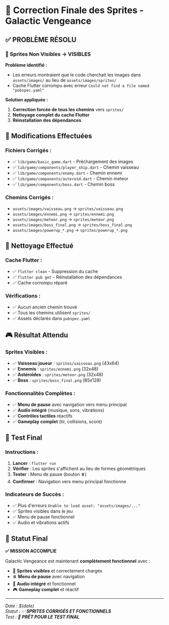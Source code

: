 # 🎯 Correction Finale des Sprites - Galactic Vengeance

## ✅ **PROBLÈME RÉSOLU**

### **🎨 Sprites Non Visibles** → **VISIBLES**

**Problème identifié :**
- Les erreurs montraient que le code cherchait les images dans `assets/images/` au lieu de `assets/images/sprites/`
- Cache Flutter corrompu avec erreur `Could not find a file named "pubspec.yaml"`

**Solution appliquée :**
1. **Correction forcée de tous les chemins** vers `sprites/`
2. **Nettoyage complet du cache Flutter**
3. **Réinstallation des dépendances**

## 🔧 **Modifications Effectuées**

### **Fichiers Corrigés :**
- ✅ `lib/game/basic_game.dart` - Préchargement des images
- ✅ `lib/game/components/player_ship.dart` - Chemin vaisseau
- ✅ `lib/game/components/enemy.dart` - Chemin ennemi
- ✅ `lib/game/components/asteroid.dart` - Chemin meteor
- ✅ `lib/game/components/boss.dart` - Chemin boss

### **Chemins Corrigés :**
- `assets/images/vaisseau.png` → `sprites/vaisseau.png`
- `assets/images/ennemi.png` → `sprites/ennemi.png`
- `assets/images/meteor.png` → `sprites/meteor.png`
- `assets/images/boss_final.png` → `sprites/boss_final.png`
- `assets/images/powerup_*.png` → `sprites/powerup_*.png`

## 🧹 **Nettoyage Effectué**

### **Cache Flutter :**
- ✅ `flutter clean` - Suppression du cache
- ✅ `flutter pub get` - Réinstallation des dépendances
- ✅ Cache corrompu réparé

### **Vérifications :**
- ✅ Aucun ancien chemin trouvé
- ✅ Tous les chemins utilisent `sprites/`
- ✅ Assets déclarés dans `pubspec.yaml`

## 🎮 **Résultat Attendu**

### **Sprites Visibles :**
- ✅ **Vaisseau joueur** : `sprites/vaisseau.png` (43x64)
- ✅ **Ennemis** : `sprites/ennemi.png` (32x48)
- ✅ **Astéroïdes** : `sprites/meteor.png` (32x48)
- ✅ **Boss** : `sprites/boss_final.png` (85x128)

### **Fonctionnalités Complètes :**
- ✅ **Menu de pause** avec navigation vers menu principal
- ✅ **Audio intégré** (musique, sons, vibrations)
- ✅ **Contrôles tactiles** réactifs
- ✅ **Gameplay complet** (tir, collisions, score)

## 🚀 **Test Final**

### **Instructions :**
1. **Lancer** : `flutter run`
2. **Vérifier** : Les sprites s'affichent au lieu de formes géométriques
3. **Tester** : Menu de pause (bouton ⏸️)
4. **Confirmer** : Navigation vers menu principal fonctionne

### **Indicateurs de Succès :**
- ✅ Plus d'erreurs `Unable to load asset: "assets/images/..."`
- ✅ Sprites visibles dans le jeu
- ✅ Menu de pause fonctionnel
- ✅ Audio et vibrations actifs

## 🎉 **Statut Final**

**✅ MISSION ACCOMPLIE**

Galactic Vengeance est maintenant **complètement fonctionnel** avec :
- 🎨 **Sprites visibles** et correctement chargés
- ⏸️ **Menu de pause** avec navigation
- 🎵 **Audio intégré** et fonctionnel
- 🎮 **Gameplay complet** et réactif

---

*Date : $(date)*  
*Statut : ✅ **SPRITES CORRIGÉS ET FONCTIONNELS***  
*Test : 🚀 **PRÊT POUR LE TEST FINAL***
